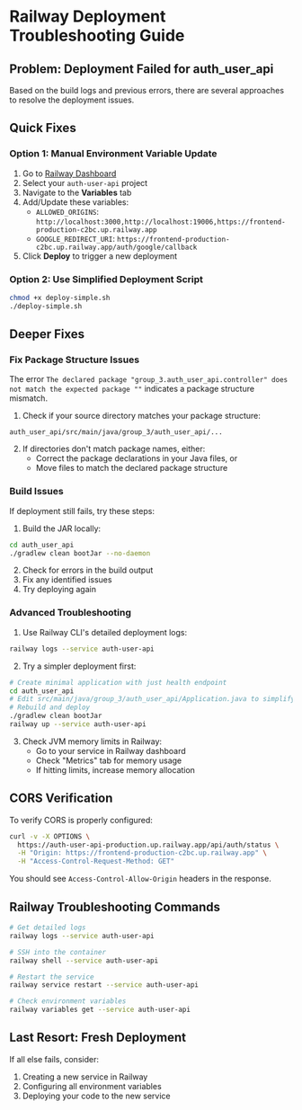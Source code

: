# Railway Deployment Troubleshooting Guide

## Problem: Deployment Failed for auth_user_api

Based on the build logs and previous errors, there are several approaches to resolve the deployment issues.

## Quick Fixes

### Option 1: Manual Environment Variable Update

1. Go to [Railway Dashboard](https://railway.app/dashboard)
2. Select your `auth-user-api` project
3. Navigate to the **Variables** tab
4. Add/Update these variables:
   - `ALLOWED_ORIGINS`: `http://localhost:3000,http://localhost:19006,https://frontend-production-c2bc.up.railway.app`
   - `GOOGLE_REDIRECT_URI`: `https://frontend-production-c2bc.up.railway.app/auth/google/callback`
5. Click **Deploy** to trigger a new deployment

### Option 2: Use Simplified Deployment Script

```bash
chmod +x deploy-simple.sh
./deploy-simple.sh
```

## Deeper Fixes

### Fix Package Structure Issues

The error `The declared package "group_3.auth_user_api.controller" does not match the expected package ""` indicates a package structure mismatch.

1. Check if your source directory matches your package structure:

```
auth_user_api/src/main/java/group_3/auth_user_api/...
```

2. If directories don't match package names, either:
   - Correct the package declarations in your Java files, or
   - Move files to match the declared package structure

### Build Issues

If deployment still fails, try these steps:

1. Build the JAR locally:
```bash
cd auth_user_api
./gradlew clean bootJar --no-daemon
```

2. Check for errors in the build output
3. Fix any identified issues
4. Try deploying again

### Advanced Troubleshooting

1. Use Railway CLI's detailed deployment logs:
```bash
railway logs --service auth-user-api
```

2. Try a simpler deployment first:
```bash
# Create minimal application with just health endpoint
cd auth_user_api
# Edit src/main/java/group_3/auth_user_api/Application.java to simplify
# Rebuild and deploy
./gradlew clean bootJar
railway up --service auth-user-api
```

3. Check JVM memory limits in Railway:
   - Go to your service in Railway dashboard
   - Check "Metrics" tab for memory usage
   - If hitting limits, increase memory allocation

## CORS Verification

To verify CORS is properly configured:

```bash
curl -v -X OPTIONS \
  https://auth-user-api-production.up.railway.app/api/auth/status \
  -H "Origin: https://frontend-production-c2bc.up.railway.app" \
  -H "Access-Control-Request-Method: GET"
```

You should see `Access-Control-Allow-Origin` headers in the response.

## Railway Troubleshooting Commands

```bash
# Get detailed logs
railway logs --service auth-user-api

# SSH into the container
railway shell --service auth-user-api

# Restart the service
railway service restart --service auth-user-api

# Check environment variables
railway variables get --service auth-user-api
```

## Last Resort: Fresh Deployment

If all else fails, consider:

1. Creating a new service in Railway
2. Configuring all environment variables
3. Deploying your code to the new service 